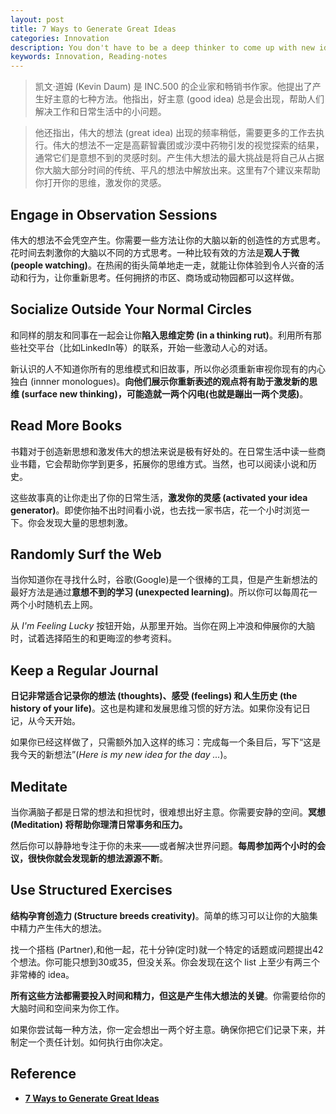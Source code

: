 ```yaml
---
layout: post
title: 7 Ways to Generate Great Ideas
categories: Innovation
description: You don't have to be a deep thinker to come up with new ideas. Here are 7 ways to break your conventional thinking and make that light bulb appear.
keywords: Innovation, Reading-notes 
---       
```


> 凯文·道姆 (Kevin Daum) 是 INC.500 的企业家和畅销书作家。他提出了产生好主意的七种方法。他指出，好主意 (good idea) 总是会出现，帮助人们解决工作和日常生活中的小问题。   

> 他还指出，伟大的想法 (great idea) 出现的频率稍低，需要更多的工作去执行。伟大的想法不一定是高薪智囊团或沙漠中药物引发的视觉探索的结果，通常它们是意想不到的灵感时刻。产生伟大想法的最大挑战是将自己从占据你大脑大部分时间的传统、平凡的想法中解放出来。这里有7个建议来帮助你打开你的思维，激发你的灵感。     

## Engage in Observation Sessions    

伟大的想法不会凭空产生。你需要一些方法让你的大脑以新的创造性的方式思考。花时间去刺激你的大脑以不同的方式思考。一种比较有效的方法是**观人于微 (people watching)**。在热闹的街头简单地走一走，就能让你体验到令人兴奋的活动和行为，让你重新思考。任何拥挤的市区、商场或动物园都可以这样做。     

## Socialize Outside Your Normal Circles    

和同样的朋友和同事在一起会让你**陷入思维定势 (in a thinking rut)**。利用所有那些社交平台（比如LinkedIn等）的联系，开始一些激动人心的对话。

新认识的人不知道你所有的思维模式和旧故事，所以你必须重新审视你现有的内心独白 (innner monologues)。**向他们展示你重新表述的观点将有助于激发新的思维 (surface new thinking)，可能造就一两个闪电(也就是蹦出一两个灵感)**。   

## Read More Books 

书籍对于创造新思想和激发伟大的想法来说是极有好处的。在日常生活中读一些商业书籍，它会帮助你学到更多，拓展你的思维方式。当然，也可以阅读小说和历史。

这些故事真的让你走出了你的日常生活，**激发你的灵感 (activated your idea generator)**。即使你抽不出时间看小说，也去找一家书店，花一个小时浏览一下。你会发现大量的思想刺激。    

## Randomly Surf the Web     

当你知道你在寻找什么时，谷歌(Google)是一个很棒的工具，但是产生新想法的最好方法是通过**意想不到的学习 (unexpected learning)**。所以你可以每周花一两个小时随机去上网。

从 *I'm Feeling Lucky* 按钮开始，从那里开始。当你在网上冲浪和伸展你的大脑时，试着选择陌生的和更晦涩的参考资料。

## Keep a Regular Journal     

**日记非常适合记录你的想法 (thoughts)、感受 (feelings) 和人生历史 (the history of your life)**。这也是构建和发展思维习惯的好方法。如果你没有记日记，从今天开始。

如果你已经这样做了，只需额外加入这样的练习：完成每一个条目后，写下“这是我今天的新想法”(*Here is my new idea for the day ...*)。

## Meditate   

当你满脑子都是日常的想法和担忧时，很难想出好主意。你需要安静的空间。**冥想 (Meditation) 将帮助你理清日常事务和压力。**

然后你可以静静地专注于你的未来——或者解决世界问题。**每周参加两个小时的会议，很快你就会发现新的想法源源不断**。

## Use Structured Exercises

**结构孕育创造力 (Structure breeds creativity)**。简单的练习可以让你的大脑集中精力产生伟大的想法。

找一个搭档 (Partner),和他一起，花十分钟(定时)就一个特定的话题或问题提出42个想法。你可能只想到30或35，但没关系。你会发现在这个 list 上至少有两三个非常棒的 idea。   


**所有这些方法都需要投入时间和精力，但这是产生伟大想法的关键**。你需要给你的大脑时间和空间来为你工作。

如果你尝试每一种方法，你一定会想出一两个好主意。确保你把它们记录下来，并制定一个责任计划。如何执行由你决定。    


## Reference      
- [**7 Ways to Generate Great Ideas**](https://www.inc.com/kevin-daum/7-ways-to-generate-great-ideas.html)    



